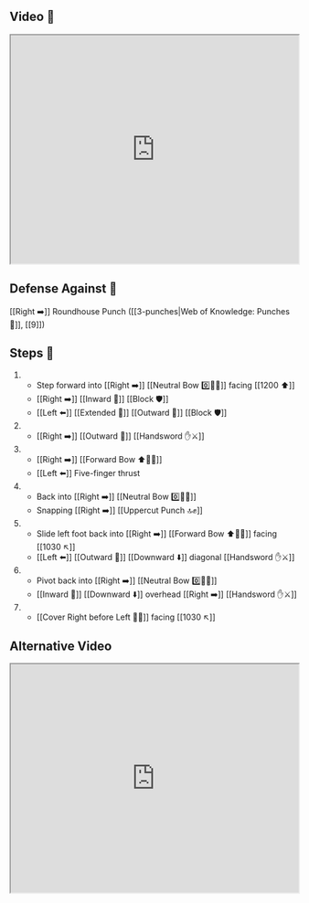 ## Video 🎥

<iframe src="https://www.youtube.com/embed/I48QMaYIq2o" width="100%" height="400"></iframe>

## Defense Against 🤺

[[Right ➡️]] Roundhouse Punch ([[3-punches|Web of Knowledge: Punches 👊]], [[9]])

## Steps 👣

1. - Step forward into [[Right ➡️]] [[Neutral Bow 0️⃣🧍‍♂️]] facing [[1200 ⬆️]] 
    - [[Right ➡️]] [[Inward 🔽]] [[Block 🛡️]] 
    - [[Left ⬅️]] [[Extended 📏]] [[Outward 🔼]] [[Block 🛡️]]
2. - [[Right ➡️]] [[Outward 🔼]] [[Handsword ✋⚔️]]
3. - [[Right ➡️]] [[Forward Bow ⬆️🧍‍♂️]]
    - [[Left ⬅️]] Five-finger thrust
4. - Back into [[Right ➡️]] [[Neutral Bow 0️⃣🧍‍♂️]] 
    - Snapping [[Right ➡️]] [[Uppercut Punch 🔝✊]]
5. - Slide left foot back into [[Right ➡️]] [[Forward Bow ⬆️🧍‍♂️]] facing [[1030 ↖️]]
    - [[Left ⬅️]] [[Outward 🔼]] [[Downward ⬇️]] diagonal [[Handsword ✋⚔️]]
6. - Pivot back into [[Right ➡️]] [[Neutral Bow 0️⃣🧍‍♂️]] 
    - [[Inward 🔽]] [[Downward ⬇️]] overhead [[Right ➡️]] [[Handsword ✋⚔️]]
7. - [[Cover Right before Left 🦶🔄]] facing [[1030 ↖️]]

## Alternative Video

<iframe src="https://www.youtube.com/embed/IXZ6kr4VHQw?start=288&end=305" width="100%" height="400"></iframe>
